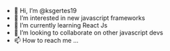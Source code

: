 - 👋 Hi, I’m @ksgertes19
- 👀 I’m interested in new javascript frameworks
- 🌱 I’m currently learning React Js
- 💞️ I’m looking to collaborate on other javascript devs
- 📫 How to reach me ...

<!---
ksgertes19/ksgertes19 is a ✨ special ✨ repository because its `README.md` (this file) appears on your GitHub profile.
You can click the Preview link to take a look at your changes.
--->
